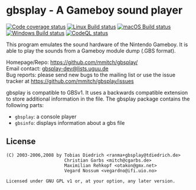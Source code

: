 # gbsplay - A Gameboy sound player

[![Code coverage status](https://codecov.io/github/mmitch/gbsplay/coverage.svg?branch=master)](https://codecov.io/github/mmitch/gbsplay?branch=master)
[![Linux Build status](https://github.com/mmitch/gbsplay/workflows/Linux%20Build/badge.svg?branch=master)](https://github.com/mmitch/actions)
[![macOS Build status](https://github.com/mmitch/gbsplay/workflows/macOS%20Build/badge.svg?branch=master)](https://github.com/mmitch/actions)
[![Windows Build status](https://github.com/mmitch/gbsplay/workflows/Windows%20Build/badge.svg?branch=master)](https://github.com/mmitch/actions)
[![CodeQL status](https://github.com/mmitch/gbsplay/workflows/CodeQL/badge.svg?branch=master)](https://github.com/mmitch/actions)

This program emulates the sound hardware of the Nintendo Gameboy.  It
is able to play the sounds from a Gameboy module dump (.GBS format).

Homepage/Repo:   https://github.com/mmitch/gbsplay/  
Email contact:   <gbsplay-dev@lists.uguu.de>  
Bug reports:     please send new bugs to the mailing list
                 or use the issue tracker at
                 https://github.com/mmitch/gbsplay/issues

gbsplay is compatible to GBSv1.  It uses a backwards compatible extension
to store additional information in the file.  The gbsplay package contains
the following parts:

 * `gbsplay`:    a console player
 * `gbsinfo`:    displays information about a gbs file

## License

```
(C) 2003-2006,2008 by Tobias Diedrich <ranma+gbsplay@tdiedrich.de>
                      Christian Garbs <mitch@cgarbs.de>
                      Maximilian Rehkopf <otakon@gmx.net>
                      Vegard Nossum <vegardno@ifi.uio.no>

Licensed under GNU GPL v1 or, at your option, any later version.
```
